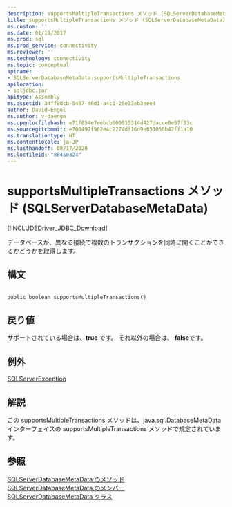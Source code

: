 ```yaml
---
description: supportsMultipleTransactions メソッド (SQLServerDatabaseMetaData)
title: supportsMultipleTransactions メソッド (SQLServerDatabaseMetaData) | Microsoft Docs
ms.custom: ''
ms.date: 01/19/2017
ms.prod: sql
ms.prod_service: connectivity
ms.reviewer: ''
ms.technology: connectivity
ms.topic: conceptual
apiname:
- SQLServerDatabaseMetaData.supportsMultipleTransactions
apilocation:
- sqljdbc.jar
apitype: Assembly
ms.assetid: 34ff8dcb-5487-46d1-a4c1-25e33eb3eee4
author: David-Engel
ms.author: v-daenge
ms.openlocfilehash: e71f854e7eebcb600515314d427dacce0e57f33c
ms.sourcegitcommit: e700497f962e4c2274df16d9e651059b42ff1a10
ms.translationtype: HT
ms.contentlocale: ja-JP
ms.lasthandoff: 08/17/2020
ms.locfileid: "88450324"
---
```

# <a name="supportsmultipletransactions-method-sqlserverdatabasemetadata"></a>supportsMultipleTransactions メソッド (SQLServerDatabaseMetaData)
[!INCLUDE[Driver_JDBC_Download](../../../includes/driver_jdbc_download.md)]

  データベースが、異なる接続で複数のトランザクションを同時に開くことができるかどうかを取得します。  
  
## <a name="syntax"></a>構文  
  
```  
  
public boolean supportsMultipleTransactions()  
```  
  
## <a name="return-value"></a>戻り値  
 サポートされている場合は、**true** です。 それ以外の場合は、 **false**です。  
  
## <a name="exceptions"></a>例外  
 [SQLServerException](../../../connect/jdbc/reference/sqlserverexception-class.md)  
  
## <a name="remarks"></a>解説  
 この supportsMultipleTransactions メソッドは、java.sql.DatabaseMetaData インターフェイスの supportsMultipleTransactions メソッドで規定されています。  
  
## <a name="see-also"></a>参照  
 [SQLServerDatabaseMetaData のメソッド](../../../connect/jdbc/reference/sqlserverdatabasemetadata-methods.md)   
 [SQLServerDatabaseMetaData のメンバー](../../../connect/jdbc/reference/sqlserverdatabasemetadata-members.md)   
 [SQLServerDatabaseMetaData クラス](../../../connect/jdbc/reference/sqlserverdatabasemetadata-class.md)  
  
  
